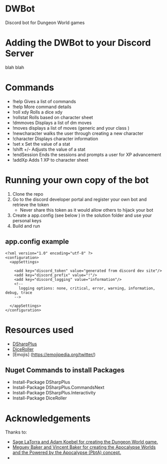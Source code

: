 # DWBot
Discord bot for Dungeon World games

# Adding the DWBot to your Discord Server
blah blah

# Commands
* !help				Gives a list of commands
* !help <cmd>			More command details
* !roll xdy			Rolls a dice xdy
* !rollstat <stat>	Rolls based on character sheet
* !dmmoves			Displays a list of dm moves	
* !moves				displays a list of moves (generic and your class )
* !newcharacter		walks the user through creating a new character
* !character			Displays character information
* !set <stat> x		Set the value of a stat
* !shift <stat> +/-	Adjusts the value of a stat
* !endSession			Ends the sessions and prompts a user for XP advancement
* !addXp				Adds 1 XP to character sheet

# Running your own copy of the bot
1. Clone the repo
2. Go to the discord developer portal and register your own bot and retrieve the token
   - Never share this token as it would allow others to hijack your bot
3. Create a app.config (see below ) in the solution folder and use your personal keys
4. Build and run

## app.config example
```
<?xml version="1.0" encoding="utf-8" ?>
<configuration>
  <appSettings>

    <add key="discord_token" value="generated from discord dev site"/>
    <add key="discord_prefix" value="!"/>
    <add key="discord_logging" value="information"/>
    <!--
      logging options: none, critical, error, warning, information, debug, trace
    -->

  </appSettings>
</configuration>
```

# Resources used
*  [DSharpPlus](https://github.com/DSharpPlus/DSharpPlus)
*  [DiceRoller](https://github.com/skizzerz/DiceRoller)
*  [Emojis] (https://emojipedia.org/twitter/)


## Nuget Commands to install Packages
* Install-Package DSharpPlus
* Install-Package DSharpPlus.CommandsNext
* Install-Package DSharpPlus.Interactivity
* Install-Package DiceRoller

# Acknowledgements
Thanks to:
* [Sage LaTorra and Adam Koebel for creating the Dungeon World game.](https://dungeon-world.com/)
* [Meguey Baker and Vincent Baker for creating the Apocalypse Worlds and the Powered by the Apocalypse (PbtA) concept.](http://apocalypse-world.com/)
* 

